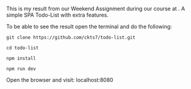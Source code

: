 This is my result from our Weekend Assignment during our course at </salt>. A simple SPA Todo-List with extra features.

To be able to see the result open the terminal and do the following:

```
git clone https://github.com/ckts7/todo-list.git

cd todo-list

npm install

npm run dev
```

Open the browser and visit:
localhost:8080
